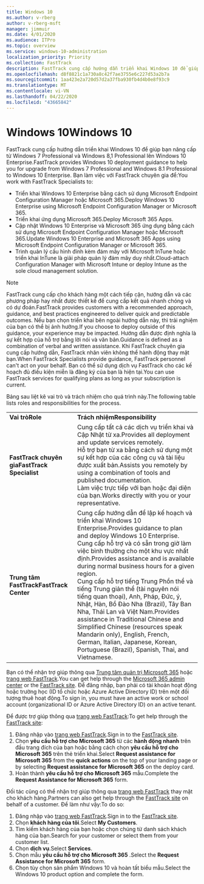 ```yaml
---
title: Windows 10
ms.author: v-rberg
author: v-rberg-msft
manager: jimmuir
ms.date: 4/01/2020
ms.audience: ITPro
ms.topic: overview
ms.service: windows-10-administration
localization_priority: Priority
ms.collection: FastTrack
description: FastTrack cung cấp hướng dẫn triển khai Windows 10 để giúp bạn nâng cấp từ Windows 7 Professional và Windows 8,1 Professional lên Windows 10 Enterprise.
ms.openlocfilehash: d8f8821c1a730a8c42f7ae3755e6c227d53a2b7a
ms.sourcegitcommit: 1aa423e2a720d57d2a37fba930fb4d4b0e8f93c9
ms.translationtype: MT
ms.contentlocale: vi-VN
ms.lasthandoff: 04/22/2020
ms.locfileid: "43665842"
---
```

# <a name="windows-10"></a><span data-ttu-id="13a07-103">Windows 10</span><span class="sxs-lookup"><span data-stu-id="13a07-103">Windows 10</span></span>

<span data-ttu-id="13a07-104">FastTrack cung cấp hướng dẫn triển khai Windows 10 để giúp bạn nâng cấp từ Windows 7 Professional và Windows 8,1 Professional lên Windows 10 Enterprise.</span><span class="sxs-lookup"><span data-stu-id="13a07-104">FastTrack provides Windows 10 deployment guidance to help you for upgrade from Windows 7 Professional and Windows 8.1 Professional to Windows 10 Enterprise.</span></span> <span data-ttu-id="13a07-105">Bạn làm việc với FastTrack chuyên gia để:</span><span class="sxs-lookup"><span data-stu-id="13a07-105">You work with FastTrack Specialists to:</span></span>

- <span data-ttu-id="13a07-106">Triển khai Windows 10 Enterprise bằng cách sử dụng Microsoft Endpoint Configuration Manager hoặc Microsoft 365.</span><span class="sxs-lookup"><span data-stu-id="13a07-106">Deploy Windows 10 Enterprise using Microsoft Endpoint Configuration Manager or Microsoft 365.</span></span>
- <span data-ttu-id="13a07-107">Triển khai ứng dụng Microsoft 365.</span><span class="sxs-lookup"><span data-stu-id="13a07-107">Deploy Microsoft 365 Apps.</span></span> 
- <span data-ttu-id="13a07-108">Cập nhật Windows 10 Enterprise và Microsoft 365 ứng dụng bằng cách sử dụng Microsoft Endpoint Configuration Manager hoặc Microsoft 365.</span><span class="sxs-lookup"><span data-stu-id="13a07-108">Update Windows 10 Enterprise and Microsoft 365 Apps using Microsoft Endpoint Configuration Manager or Microsoft 365.</span></span>
- <span data-ttu-id="13a07-109">Trình quản lý cấu hình đính kèm đám mây với Microsoft InTune hoặc triển khai InTune là giải pháp quản lý đám mây duy nhất.</span><span class="sxs-lookup"><span data-stu-id="13a07-109">Cloud-attach Configuration Manager with Microsoft Intune or deploy Intune as the sole cloud management solution.</span></span>
  
> [!NOTE]
> <span data-ttu-id="13a07-110">FastTrack cung cấp cho khách hàng một cách tiếp cận, hướng dẫn và các phương pháp hay nhất được thiết kế để cung cấp kết quả nhanh chóng và có dự đoán.</span><span class="sxs-lookup"><span data-stu-id="13a07-110">FastTrack provides customers with a recommended approach, guidance, and best practices engineered to deliver quick and predictable outcomes.</span></span> <span data-ttu-id="13a07-111">Nếu bạn chọn triển khai bên ngoài hướng dẫn này, thì trải nghiệm của bạn có thể bị ảnh hưởng.</span><span class="sxs-lookup"><span data-stu-id="13a07-111">If you choose to deploy outside of this guidance, your experience may be impacted.</span></span> <span data-ttu-id="13a07-112">Hướng dẫn được định nghĩa là sự kết hợp của hỗ trợ bằng lời nói và văn bản.</span><span class="sxs-lookup"><span data-stu-id="13a07-112">Guidance is defined as a combination of verbal and written assistance.</span></span> <span data-ttu-id="13a07-113">Khi FastTrack chuyên gia cung cấp hướng dẫn, FastTrack nhân viên không thể hành động thay mặt bạn.</span><span class="sxs-lookup"><span data-stu-id="13a07-113">When FastTrack Specialists provide guidance, FastTrack personnel can't act on your behalf.</span></span> <span data-ttu-id="13a07-114">Bạn có thể sử dụng dịch vụ FastTrack cho các kế hoạch đủ điều kiện miễn là đăng ký của bạn là hiện tại.</span><span class="sxs-lookup"><span data-stu-id="13a07-114">You can use FastTrack services for qualifying plans as long as your subscription is current.</span></span>  
    
<span data-ttu-id="13a07-115">Bảng sau liệt kê vai trò và trách nhiệm cho quá trình này.</span><span class="sxs-lookup"><span data-stu-id="13a07-115">The following table lists roles and responsibilities for the process.</span></span>

|||
|:-----|:-----|
|<span data-ttu-id="13a07-116">**Vai trò**</span><span class="sxs-lookup"><span data-stu-id="13a07-116">**Role**</span></span> <br/> |<span data-ttu-id="13a07-117">**Trách nhiệm**</span><span class="sxs-lookup"><span data-stu-id="13a07-117">**Responsibility**</span></span> <br/> |
|<span data-ttu-id="13a07-118">**FastTrack chuyên gia**</span><span class="sxs-lookup"><span data-stu-id="13a07-118">**FastTrack Specialist**</span></span> <br/> |<span data-ttu-id="13a07-119">Cung cấp tất cả các dịch vụ triển khai và Cập Nhật từ xa.</span><span class="sxs-lookup"><span data-stu-id="13a07-119">Provides all deployment and update services remotely.</span></span>  <br/> <span data-ttu-id="13a07-120">Hỗ trợ bạn từ xa bằng cách sử dụng một sự kết hợp của các công cụ và tài liệu được xuất bản.</span><span class="sxs-lookup"><span data-stu-id="13a07-120">Assists you remotely by using a combination of tools and published documentation.</span></span> <br/> <span data-ttu-id="13a07-121">Làm việc trực tiếp với bạn hoặc đại diện của bạn.</span><span class="sxs-lookup"><span data-stu-id="13a07-121">Works directly with you or your representative.</span></span>|
|<span data-ttu-id="13a07-122">**Trung tâm FastTrack**</span><span class="sxs-lookup"><span data-stu-id="13a07-122">**FastTrack Center**</span></span>  <br/> |<span data-ttu-id="13a07-123">Cung cấp hướng dẫn để lập kế hoạch và triển khai Windows 10 Enterprise.</span><span class="sxs-lookup"><span data-stu-id="13a07-123">Provides guidance to plan and deploy Windows 10 Enterprise.</span></span>   <br/> <span data-ttu-id="13a07-124">Cung cấp hỗ trợ và có sẵn trong giờ làm việc bình thường cho một khu vực nhất định.</span><span class="sxs-lookup"><span data-stu-id="13a07-124">Provides assistance and is available during normal business hours for a given region.</span></span> <br/> <span data-ttu-id="13a07-125">Cung cấp hỗ trợ tiếng Trung Phồn thể và tiếng Trung giản thể (tài nguyên nói tiếng quan thoại), Anh, Pháp, Đức, ý, Nhật, Hàn, Bồ Đào Nha (Brazil), Tây Ban Nha, Thái Lan và Việt Nam.</span><span class="sxs-lookup"><span data-stu-id="13a07-125">Provides assistance in Traditional Chinese and Simplified Chinese (resources speak Mandarin only), English, French, German, Italian, Japanese, Korean, Portuguese (Brazil), Spanish, Thai, and Vietnamese.</span></span>|
 
<span data-ttu-id="13a07-126">Bạn có thể nhận trợ giúp thông qua [Trung tâm quản trị Microsoft 365](https://go.microsoft.com/fwlink/?linkid=2032704) hoặc [trang web FastTrack](https://go.microsoft.com/fwlink/?linkid=780698).</span><span class="sxs-lookup"><span data-stu-id="13a07-126">You can get help through the [Microsoft 365 admin center](https://go.microsoft.com/fwlink/?linkid=2032704) or the [FastTrack site](https://go.microsoft.com/fwlink/?linkid=780698).</span></span> <span data-ttu-id="13a07-127">Để đăng nhập, bạn phải có tài khoản hoạt động hoặc trường học (ID tổ chức hoặc Azure Active Directory ID) trên một đối tượng thuê hoạt động.</span><span class="sxs-lookup"><span data-stu-id="13a07-127">To sign in, you must have an active work or school account (organizational ID or Azure Active Directory ID) on an active tenant.</span></span> 

<span data-ttu-id="13a07-128">Để được trợ giúp thông qua [trang web FastTrack](https://go.microsoft.com/fwlink/?linkid=780698):</span><span class="sxs-lookup"><span data-stu-id="13a07-128">To get help through the [FastTrack site](https://go.microsoft.com/fwlink/?linkid=780698):</span></span> 
1.    <span data-ttu-id="13a07-129">Đăng nhập vào [trang web FastTrack](https://go.microsoft.com/fwlink/?linkid=780698).</span><span class="sxs-lookup"><span data-stu-id="13a07-129">Sign in to the [FastTrack site](https://go.microsoft.com/fwlink/?linkid=780698).</span></span> 
2.    <span data-ttu-id="13a07-130">Chọn **yêu cầu hỗ trợ cho Microsoft 365** từ các **hành động nhanh** trên đầu trang đích của bạn hoặc bằng cách chọn **yêu cầu hỗ trợ cho Microsoft 365** trên thẻ triển khai.</span><span class="sxs-lookup"><span data-stu-id="13a07-130">Select **Request assistance for Microsoft 365** from the **quick actions** on the top of your landing page or by selecting **Request assistance for Microsoft 365** on the deploy card.</span></span>
3.    <span data-ttu-id="13a07-131">Hoàn thành **yêu cầu hỗ trợ cho Microsoft 365** mẫu.</span><span class="sxs-lookup"><span data-stu-id="13a07-131">Complete the **Request Assistance for Microsoft 365** form.</span></span>
  
<span data-ttu-id="13a07-132">Đối tác cũng có thể nhận trợ giúp thông qua [trang web FastTrack](https://go.microsoft.com/fwlink/?linkid=780698) thay mặt cho khách hàng.</span><span class="sxs-lookup"><span data-stu-id="13a07-132">Partners can also get help through the [FastTrack site](https://go.microsoft.com/fwlink/?linkid=780698) on behalf of a customer.</span></span> <span data-ttu-id="13a07-133">Để làm như vậy:</span><span class="sxs-lookup"><span data-stu-id="13a07-133">To do so:</span></span>
1.    <span data-ttu-id="13a07-134">Đăng nhập vào [trang web FastTrack](https://go.microsoft.com/fwlink/?linkid=780698).</span><span class="sxs-lookup"><span data-stu-id="13a07-134">Sign in to the [FastTrack site](https://go.microsoft.com/fwlink/?linkid=780698).</span></span> 
2.    <span data-ttu-id="13a07-135">Chọn **khách hàng của tôi**.</span><span class="sxs-lookup"><span data-stu-id="13a07-135">Select **My Customers**.</span></span>
3.    <span data-ttu-id="13a07-136">Tìm kiếm khách hàng của bạn hoặc chọn chúng từ danh sách khách hàng của bạn.</span><span class="sxs-lookup"><span data-stu-id="13a07-136">Search for your customer or select them from your customer list.</span></span>
4.    <span data-ttu-id="13a07-137">Chọn **dịch vụ**.</span><span class="sxs-lookup"><span data-stu-id="13a07-137">Select **Services**.</span></span>
5.    <span data-ttu-id="13a07-138">Chọn mẫu **yêu cầu hỗ trợ cho Microsoft 365** .</span><span class="sxs-lookup"><span data-stu-id="13a07-138">Select the **Request Assistance for Microsoft 365** form.</span></span>
6.    <span data-ttu-id="13a07-139">Chọn tùy chọn sản phẩm Windows 10 và hoàn tất biểu mẫu.</span><span class="sxs-lookup"><span data-stu-id="13a07-139">Select the Windows 10 product option and complete the form.</span></span>
 

